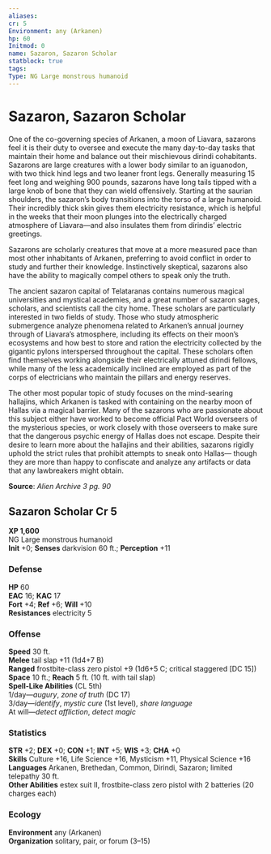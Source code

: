 ```yaml
---
aliases: 
cr: 5
Environment: any (Arkanen)
hp: 60
Initmod: 0
name: Sazaron, Sazaron Scholar
statblock: true
tags: 
Type: NG Large monstrous humanoid
---
```


# Sazaron, Sazaron Scholar

One of the co-governing species of Arkanen, a moon of Liavara, sazarons feel it is their duty to oversee and execute the many day-to-day tasks that maintain their home and balance out their mischievous dirindi cohabitants. Sazarons are large creatures with a lower body similar to an iguanodon, with two thick hind legs and two leaner front legs. Generally measuring 15 feet long and weighing 900 pounds, sazarons have long tails tipped with a large knob of bone that they can wield offensively. Starting at the saurian shoulders, the sazaron’s body transitions into the torso of a large humanoid. Their incredibly thick skin gives them electricity resistance, which is helpful in the weeks that their moon plunges into the electrically charged atmosphere of Liavara—and also insulates them from dirindis’ electric greetings.

Sazarons are scholarly creatures that move at a more measured pace than most other inhabitants of Arkanen, preferring to avoid conflict in order to study and further their knowledge. Instinctively skeptical, sazarons also have the ability to magically compel others to speak only the truth.

The ancient sazaron capital of Telataranas contains numerous magical universities and mystical academies, and a great number of sazaron sages, scholars, and scientists call the city home. These scholars are particularly interested in two fields of study. Those who study atmospheric submergence analyze phenomena related to Arkanen’s annual journey through of Liavara’s atmosphere, including its effects on their moon’s ecosystems and how best to store and ration the electricity collected by the gigantic pylons interspersed throughout the capital. These scholars often find themselves working alongside their electrically attuned dirindi fellows, while many of the less academically inclined are employed as part of the corps of electricians who maintain the pillars and energy reserves.

The other most popular topic of study focuses on the mind-searing hallajins, which Arkanen is tasked with containing on the nearby moon of Hallas via a magical barrier. Many of the sazarons who are passionate about this subject either have worked to become official Pact World overseers of the mysterious species, or work closely with those overseers to make sure that the dangerous psychic energy of Hallas does not escape. Despite their desire to learn more about the hallajins and their abilities, sazarons rigidly uphold the strict rules that prohibit attempts to sneak onto Hallas— though they are more than happy to confiscate and analyze any artifacts or data that any lawbreakers might obtain.

**Source**:  _Alien Archive 3 pg. 90_

## Sazaron Scholar Cr 5

**XP 1,600**  
NG Large monstrous humanoid  
**Init** +0; **Senses** darkvision 60 ft.; **Perception** +11  

### Defense

**HP** 60  
**EAC** 16; **KAC** 17  
**Fort** +4; **Ref** +6; **Will** +10  
**Resistances** electricity 5  

### Offense

**Speed** 30 ft.  
**Melee** tail slap +11 (1d4+7 B)  
**Ranged** frostbite-class zero pistol +9 (1d6+5 C; critical staggered \[DC 15\])  
**Space** 10 ft.; **Reach** 5 ft. (10 ft. with tail slap)  
**Spell-Like Abilities** (CL 5th)  
1/day—_augury_, _zone of truth_ (DC 17)  
3/day—_identify_, _mystic cure_ (1st level), _share language_  
At will—_detect affliction_, _detect magic_

### Statistics

**STR** +2; **DEX** +0; **CON** +1; **INT** +5; **WIS** +3; **CHA** +0  
**Skills** Culture +16, Life Science +16, Mysticism +11, Physical Science +16  
**Languages** Arkanen, Brethedan, Common, Dirindi, Sazaron; limited telepathy 30 ft.  
**Other Abilities** estex suit II, frostbite-class zero pistol with 2 batteries (20 charges each)

### Ecology

**Environment** any (Arkanen)  
**Organization** solitary, pair, or forum (3–15)
